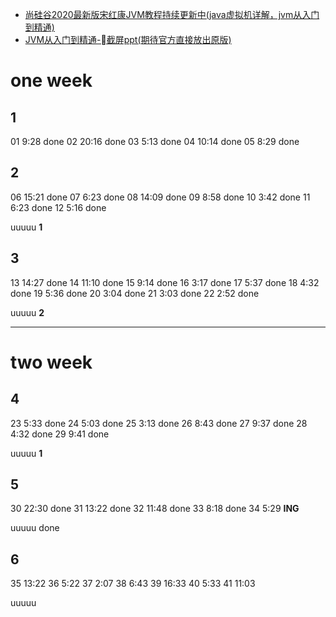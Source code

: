 
- [尚硅谷2020最新版宋红康JVM教程持续更新中(java虚拟机详解，jvm从入门到精通)](https://www.bilibili.com/video/BV1PJ411n7xZ)
- [JVM从入门到精通-截屏ppt(期待官方直接放出原版)](https://www.yuque.com/mo_ming/gl7b70/wmih89)

# one week

## 1
01 9:28 done
02 20:16 done
03 5:13 done
04 10:14 done
05 8:29 done

## 2
06 15:21 done
07 6:23 done
08 14:09 done
09 8:58 done
10 3:42 done
11 6:23 done
12 5:16 done

uuuuu __1__

## 3
13 14:27 done
14 11:10 done
15 9:14 done
16 3:17 done
17 5:37 done
18 4:32 done
19 5:36 done
20 3:04 done
21 3:03 done
22 2:52 done

uuuuu __2__

------

# two week

## 4
23 5:33 done
24 5:03 done
25 3:13 done
26 8:43 done
27 9:37 done
28 4:32 done
29 9:41 done

uuuuu __1__

## 5
30 22:30 done
31 13:22 done
32 11:48 done
33 8:18 done
34 5:29 __ING__

uuuuu done

## 6

35 13:22
36 5:22
37 2:07
38 6:43
39 16:33
40 5:33
41 11:03

uuuuu

